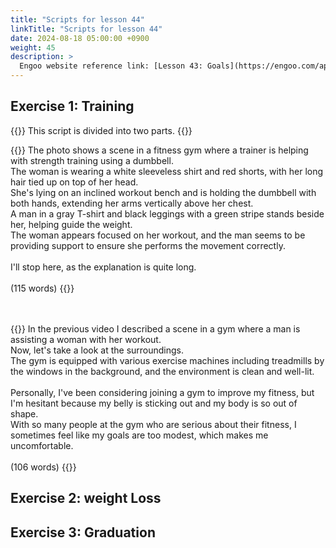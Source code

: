```yaml
---
title: "Scripts for lesson 44"
linkTitle: "Scripts for lesson 44"
date: 2024-08-18 05:00:00 +0900
weight: 45
description: >
  Engoo website reference link: [Lesson 43: Goals](https://engoo.com/app/lessons/describing-pictures-intermediate-describing-pictures-goals/v6qrtk0gEeeOcz-knAZpBA?category_id=P_HriMOnEeifo0O-yMP42w&course_id=ZZasjsOnEeiHZVOMC0VfdA)
---
```


## Exercise 1: Training

{{<alert>}}
This script is divided into two parts.
{{</alert>}}

{{<card header="**1st script**">}}
The photo shows a scene in a fitness gym where a trainer is helping with strength training using a dumbbell.<br/>
The woman is wearing a white sleeveless shirt and red shorts, with her long hair tied up on top of her head. <br/>
She's lying on an inclined workout bench and is holding the dumbbell with both hands, extending her arms vertically above her chest.<br/>
A man in a gray T-shirt and black leggings with a green stripe stands beside her, helping guide the weight.<br/>
The woman appears focused on her workout, and the man seems to be providing support to ensure she performs the movement correctly.<br/>
<br/>
I'll stop here, as the explanation is quite long.<br/>
<br/>
(115 words)
{{</card>}}

　

{{<card header="**2nd script**">}}
In the previous video I described a scene in a gym where a man is assisting a woman with her workout.<br/>
Now, let's take a look at the surroundings.<br/>
The gym is equipped with various exercise machines including treadmills by the windows in the background, and the environment is clean and well-lit. <br/>
<br/>
Personally, I've been considering joining a gym to improve my fitness, but I'm hesitant because my belly is sticking out and my body is so out of shape.<br/>
With so many people at the gym who are serious about their fitness, I sometimes feel like my goals are too modest, which makes me uncomfortable.<br/>
<br/>
(106 words)
{{</card>}}


## Exercise 2: weight Loss



## Exercise 3: Graduation


